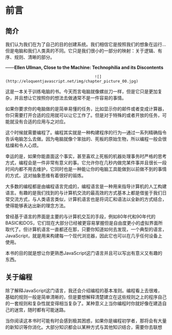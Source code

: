 # 前言

## 简介

我们认为我们在为了自己的目的创建系统。我们相信它是按照我们的想象在运行...但是电脑和我们人类真的不同。它只是我们很小的一部分的映射：关于逻辑、有序、规则、清晰的部分。

——**Ellen Ullman, Close to the Machine: Technophilia and its Discontents**

```
                                       ![](http://eloquentjavascript.net/img/chapter_picture_00.jpg)
```

这是一本关于训练电脑的书。今天而言电脑就像螺丝刀一样，但是它只是更加复杂，并且想让它按照你的想法去做通常不是一件容易的事情。

如果你要求你的电脑做的是简单易懂的任务，比如显示你的邮件或者变成计算器，你只需要打开合适的应用就可以让它工作了。但是对于特殊的或者开放的任务，可能就没有合适的应用与之对应。

这个时候就需要编程了。编程其实就是一种构建程序的行为—通过一系列精确指令告诉电脑怎么去做。因为电脑就像个笨拙的、死板的原始生物，所以编程一般会很枯燥和令人心烦。

幸运的是，如果你能直面这个事实，甚至喜欢上死板的机器处理事务时严格的思考方式，编程会是一件非常有意义的事。它允许你在几秒内做完某件事并且很长一段时间内都不用去维护，它同时也是一种能让你的电脑工具能做到以前做不到的事情的方式，这对抽象思维有着很好的锻炼。

大多数的编程都是由编程语言完成的，编程语言是一种用来指导计算机的人工构建语言。有趣的是我们找到的与计算机交流的最高效的方式基本上都是借鉴于我们日常交流方式，与人类语言类似，计算机语言也是将词汇和语法以全新的方式结合，使得能够表达出新的理念方法。

曾经基于语言的界面是主要的与计算机交互的手段，例如80年代和90年代的BASIC和DOS，它们现在大部分已经被更容易掌握但是自由度更小的虚拟界面所取代了。但计算机语言一直都还在那，只要你知道如何去发现，一个典型的语言，JavaScript，就是用来构建每一个现代浏览器，因此它也可以在几乎任何设备上使用。

本书的目的就是想让你更熟悉JavaScript这门语言并且可以写出有意义又有趣的东西。

## 关于编程

除了解释JavaScript这门语言，我还会介绍编程的基本准则。编程看上去很难，基础的规则一般是简单清晰的，但是要想解释清楚建立在这些规则之上的程序自己的一套规则和复杂性就变得相当复杂了。某种意义上当你编程时你就好像在建造自己的迷宫，随时都有可能迷路。

当你阅读这本书时可能有时会感到极其困惑，如果你是编程初学者，那将会有大量的新知识等你消化。大部分知识都会以某种方式与其他知识结合，需要你去联想

